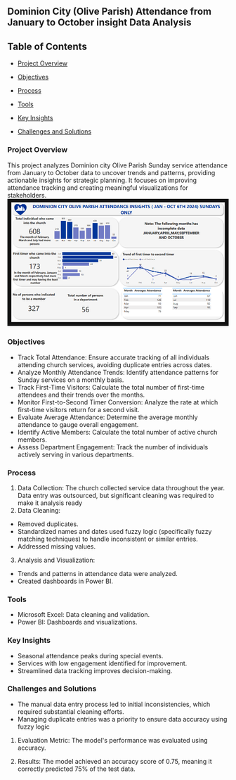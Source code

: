 ## Dominion City (Olive Parish) Attendance from January to October insight Data Analysis

## Table of Contents
- [Project Overview](#project-overview)

- [Objectives](#objectives)
 
- [Process](#process)

- [Tools](#tools)

- [Key Insights](#key-insights)

- [Challenges and Solutions](#challenges-and-solution)




### Project Overview
This project analyzes Dominion city Olive Parish Sunday service attendance from January to October data to uncover trends and patterns, providing actionable insights for strategic planning. It focuses on improving attendance tracking and creating meaningful visualizations for stakeholders.
![DAshboard](original.png)

### Objectives
-	Track Total Attendance: Ensure accurate tracking of all individuals attending church services, avoiding duplicate entries across dates.
-	Analyze Monthly Attendance Trends: Identify attendance patterns for Sunday services on a monthly basis.
-	Track First-Time Visitors: Calculate the total number of first-time attendees and their trends over the months.
-	Monitor First-to-Second Timer Conversion: Analyze the rate at which first-time visitors return for a second visit.
-	Evaluate Average Attendance: Determine the average monthly attendance to gauge overall engagement.
-	Identify Active Members: Calculate the total number of active church members.
-	Assess Department Engagement: Track the number of individuals actively serving in various departments.

### Process
1.	Data Collection: The church collected service data throughout the year. Data entry was outsourced, but significant cleaning was required to make it analysis ready
2.	Data Cleaning:
-  Removed duplicates.
- Standardized names and dates used fuzzy logic (specifically fuzzy matching techniques) to handle inconsistent or similar entries.
-	Addressed missing values.
3.	Analysis and Visualization:
-	Trends and patterns in attendance data were analyzed.
-	Created dashboards in Power BI.

### Tools
- Microsoft Excel: Data cleaning and validation.
- Power BI: Dashboards and visualizations.

### Key Insights
-	Seasonal attendance peaks during special events.
-	Services with low engagement identified for improvement.
-	Streamlined data tracking improves decision-making.


### Challenges and Solutions
-	The manual data entry process led to initial inconsistencies, which required substantial cleaning efforts.
-	Managing duplicate entries was a priority to ensure data accuracy using fuzzy logic




1. Evaluation Metric: The model's performance was evaluated using accuracy.

2. Results: The model achieved an accuracy score of 0.75, meaning it correctly predicted 75% of the test data.

